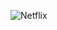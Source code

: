 ![Netflix](https://user-images.githubusercontent.com/79040885/125199992-af41e080-e260-11eb-860d-f54ffd1cd3d9.png)
